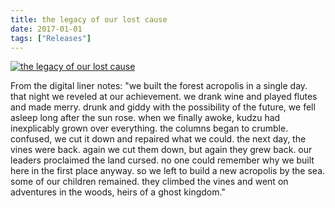 ```yaml
---
title: the legacy of our lost cause
date: 2017-01-01
tags: ["Releases"]
---
```


[![the legacy of our lost cause](/rm_ation/images/the-legacy-of-our-lost-cause.jpg)](https://northerninformation.bandcamp.com/album/the-legacy-of-our-lost-cause)

From the digital liner notes: "we built the forest acropolis in a single day. that night we reveled at our achievement. we drank wine and played flutes and made merry. drunk and giddy with the possibility of the future, we fell asleep long after the sun rose. when we finally awoke, kudzu had inexplicably grown over everything. the columns began to crumble. confused, we cut it down and repaired what we could. the next day, the vines were back. again we cut them down, but again they grew back. our leaders proclaimed the land cursed. no one could remember why we built here in the first place anyway. so we left to build a new acropolis by the sea. some of our children remained. they climbed the vines and went on adventures in the woods, heirs of a ghost kingdom."
